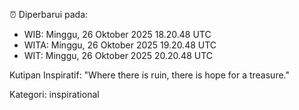 ⏰ Diperbarui pada:
- WIB: Minggu, 26 Oktober 2025 18.20.48 UTC
- WITA: Minggu, 26 Oktober 2025 19.20.48 UTC
- WIT: Minggu, 26 Oktober 2025 20.20.48 UTC

Kutipan Inspiratif:
"Where there is ruin, there is hope for a treasure."


Kategori: inspirational

